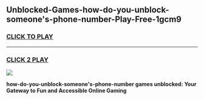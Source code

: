 
## Unblocked-Games-how-do-you-unblock-someone's-phone-number-Play-Free-1gcm9
<h3>
<a href="https://premium76.site?title=how-do-you-unblock-someone's-phone-number&ref=10A">CLICK TO PLAY</a></h3>
<hr>

<h3>
<a href="https://premium76.site?title=how-do-you-unblock-someone's-phone-number&ref=10A">CLICK 2 PLAY</a>
  
</h3>

<a href="https://premium76.site?title=how-do-you-unblock-someone's-phone-number&ref=10A"><img src="https://clearcache.store/games.png"></a>


**how-do-you-unblock-someone's-phone-number games unblocked: Your Gateway to Fun and Accessible Online Gaming**
